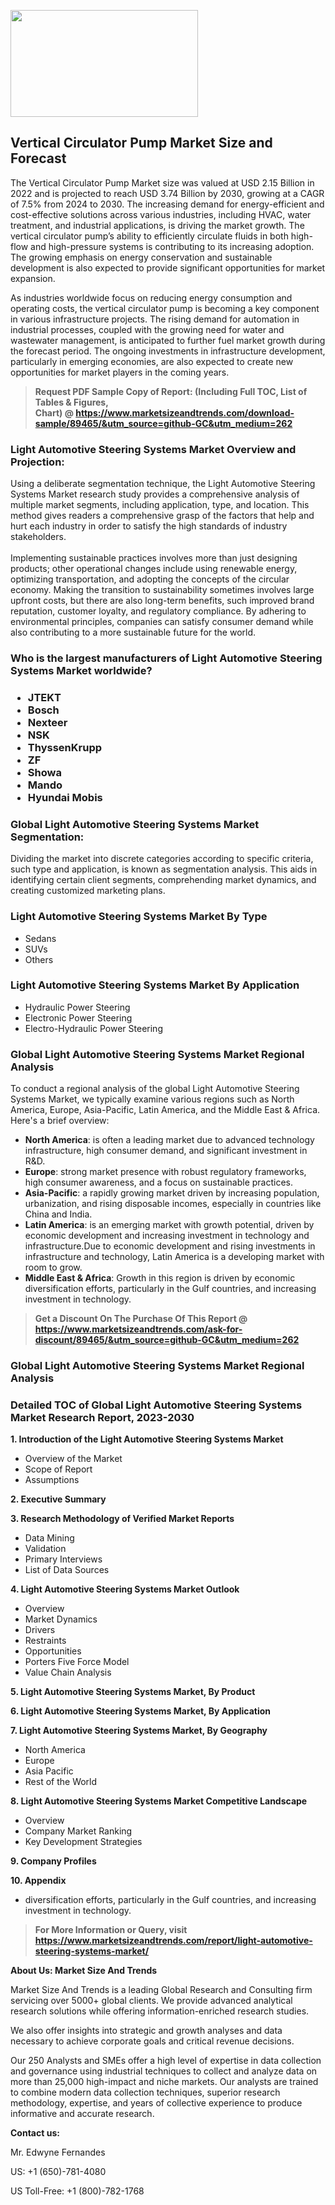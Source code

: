 <p><img class="alignnone size-medium wp-image-20088" src="https://ffe5etoiles.com/wp-content/uploads/2024/12/MST1-300x171.png" alt="" width="300" height="171" /></p><h2>Vertical Circulator Pump Market Size and Forecast</h2><p>The Vertical Circulator Pump Market size was valued at USD 2.15 Billion in 2022 and is projected to reach USD 3.74 Billion by 2030, growing at a CAGR of 7.5% from 2024 to 2030. The increasing demand for energy-efficient and cost-effective solutions across various industries, including HVAC, water treatment, and industrial applications, is driving the market growth. The vertical circulator pump’s ability to efficiently circulate fluids in both high-flow and high-pressure systems is contributing to its increasing adoption. The growing emphasis on energy conservation and sustainable development is also expected to provide significant opportunities for market expansion.</p><p>As industries worldwide focus on reducing energy consumption and operating costs, the vertical circulator pump is becoming a key component in various infrastructure projects. The rising demand for automation in industrial processes, coupled with the growing need for water and wastewater management, is anticipated to further fuel market growth during the forecast period. The ongoing investments in infrastructure development, particularly in emerging economies, are also expected to create new opportunities for market players in the coming years.</p></p><blockquote id="" class=""><strong>Request PDF Sample Copy of Report: (Including Full TOC, List of Tables &amp; Figures, Chart)&nbsp;@&nbsp;<strong><a href="https://www.marketsizeandtrends.com/download-sample/89465/&utm_source=github-GC&utm_medium=262" target="_blank">https://www.marketsizeandtrends.com/download-sample/89465/&utm_source=github-GC&utm_medium=262</a></strong></strong></blockquote><h3 id="" class="">Light Automotive Steering Systems Market&nbsp;Overview and Projection:</h3><p id="" class="">Using a deliberate segmentation technique, the Light Automotive Steering Systems Market research study provides a comprehensive analysis of multiple market segments, including application, type, and location. This method gives readers a comprehensive grasp of the factors that help and hurt each industry in order to satisfy the high standards of industry stakeholders. <br /> <br />Implementing sustainable practices involves more than just designing products; other operational changes include using renewable energy, optimizing transportation, and adopting the concepts of the circular economy. Making the transition to sustainability sometimes involves large upfront costs, but there are also long-term benefits, such improved brand reputation, customer loyalty, and regulatory compliance. By adhering to environmental principles, companies can satisfy consumer demand while also contributing to a more sustainable future for the world.</p><h3 id="" class="">Who is the largest manufacturers of&nbsp;Light Automotive Steering Systems Market worldwide?</h3><h3 class=""><p><ul><li>JTEKT </li><li> Bosch </li><li> Nexteer </li><li> NSK </li><li> ThyssenKrupp </li><li> ZF </li><li> Showa </li><li> Mando </li><li> Hyundai Mobis</li></ul></p></h3><h3 id="" class="">Global&nbsp;Light Automotive Steering Systems Market Segmentation:</h3><p id="" class="">Dividing the market into discrete categories according to specific criteria, such type and application, is known as segmentation analysis. This aids in identifying certain client segments, comprehending market dynamics, and creating customized marketing plans.</p><h3 id="" class="">Light Automotive Steering Systems Market&nbsp;By Type</h3><p><p><ul><li>Sedans </li><li> SUVs </li><li> Others</p></li></ul></p></p><h3 id="" class="">Light Automotive Steering Systems Market&nbsp;By Application</h3><p class=""><p><ul><li>Hydraulic Power Steering </li><li> Electronic Power Steering </li><li> Electro-Hydraulic Power Steering</li></ul></p></p><h3 id="" class="">Global Light Automotive Steering Systems Market Regional Analysis</h3><p id="" class="">To conduct a regional analysis of the global Light Automotive Steering Systems Market, we typically examine various regions such as North America, Europe, Asia-Pacific, Latin America, and the Middle East &amp; Africa. Here's a brief overview:</p><ul><li><strong>North America</strong>: is often a leading market due to advanced technology infrastructure, high consumer demand, and significant investment in R&amp;D.</li><li><strong>Europe</strong>: strong market presence with robust regulatory frameworks, high consumer awareness, and a focus on sustainable practices.</li><li><strong>Asia-Pacific</strong>: a rapidly growing market driven by increasing population, urbanization, and rising disposable incomes, especially in countries like China and India.</li><li><strong>Latin America</strong>: is an emerging market with growth potential, driven by economic development and increasing investment in technology and infrastructure.Due to economic development and rising investments in infrastructure and technology, Latin America is a developing market with room to grow.</li><li><strong>Middle East &amp; Africa</strong>: Growth in this region is driven by economic diversification efforts, particularly in the Gulf countries, and increasing investment in technology.</li></ul><blockquote id="" class=""><strong>Get a Discount On The Purchase Of This Report @ <strong><a href="https://www.marketsizeandtrends.com/ask-for-discount/89465/&utm_source=github-GC&utm_medium=262" target="_blank">https://www.marketsizeandtrends.com/ask-for-discount/89465/&utm_source=github-GC&utm_medium=262</a></strong></strong></blockquote><h3 id="" class="">Global Light Automotive Steering Systems Market Regional Analysis</h3><h3 id="" class="">Detailed TOC of Global Light Automotive Steering Systems Market Research Report, 2023-2030</h3><p id="" class=""><strong>1. Introduction of the Light Automotive Steering Systems Market</strong></p><ul><li>Overview of the Market</li><li>Scope of Report</li><li>Assumptions</li></ul><p id="" class=""><strong>2. Executive Summary</strong></p><p id="" class=""><strong>3. Research Methodology of Verified Market Reports</strong></p><ul><li>Data Mining</li><li>Validation</li><li>Primary Interviews</li><li>List of Data Sources</li></ul><p id="" class=""><strong>4. Light Automotive Steering Systems Market Outlook</strong></p><ul><li>Overview</li><li>Market Dynamics</li><li>Drivers</li><li>Restraints</li><li>Opportunities</li><li>Porters Five Force Model</li><li>Value Chain Analysis</li></ul><p id="" class=""><strong>5. Light Automotive Steering Systems Market, By Product</strong></p><p id="" class=""><strong>6. Light Automotive Steering Systems Market, By Application</strong></p><p id="" class=""><strong>7. Light Automotive Steering Systems Market, By Geography</strong></p><ul><li>North America</li><li>Europe</li><li>Asia Pacific</li><li>Rest of the World</li></ul><p id="" class=""><strong>8. Light Automotive Steering Systems Market Competitive Landscape</strong></p><ul><li>Overview</li><li>Company Market Ranking</li><li>Key Development Strategies</li></ul><p id="" class=""><strong>9. Company Profiles</strong></p><p id="" class=""><strong>10. Appendix</strong></p><ul><li>diversification efforts, particularly in the Gulf countries, and increasing investment in technology.</li></ul><blockquote id="" class=""><strong>For More Information or Query, visit <strong><strong><a href="https://www.marketsizeandtrends.com/report/light-automotive-steering-systems-market/" target="_blank">https://www.marketsizeandtrends.com/report/light-automotive-steering-systems-market/</a></strong></strong></strong></blockquote><p id="" class=""><strong>About Us: Market Size And Trends</strong></p><p id="" class="">Market Size And Trends is a leading Global Research and Consulting firm servicing over 5000+ global clients. We provide advanced analytical research solutions while offering information-enriched research studies.</p><p id="" class="">We also offer insights into strategic and growth analyses and data necessary to achieve corporate goals and critical revenue decisions.</p><p id="" class="">Our 250 Analysts and SMEs offer a high level of expertise in data collection and governance using industrial techniques to collect and analyze data on more than 25,000 high-impact and niche markets. Our analysts are trained to combine modern data collection techniques, superior research methodology, expertise, and years of collective experience to produce informative and accurate research.</p><p id="" class=""><strong>Contact us:</strong></p><p id="" class="">Mr. Edwyne Fernandes</p><p id="" class="">US: +1 (650)-781-4080</p><p id="" class="">US Toll-Free: +1 (800)-782-1768</p>
